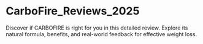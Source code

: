 # CarboFire_Reviews_2025
Discover if CARBOFIRE is right for you in this detailed review. Explore its natural formula, benefits, and real-world feedback for effective weight loss.
